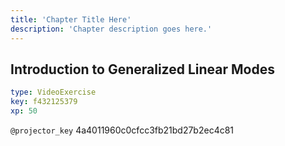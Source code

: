 ```yaml
---
title: 'Chapter Title Here'
description: 'Chapter description goes here.'
---
```


## Introduction to Generalized Linear Modes

```yaml
type: VideoExercise
key: f432125379
xp: 50
```

`@projector_key`
4a4011960c0cfcc3fb21bd27b2ec4c81
